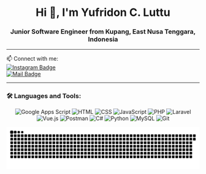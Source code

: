 <h1 align="center">Hi 👋, I'm Yufridon C. Luttu</h1>
<h3 align="center">Junior Software Engineer from Kupang, East Nusa Tenggara, Indonesia</h3>

<!-- <p align="center">
  <img src="https://komarev.com/ghpvc/?username=yufri28&label=Profile%20views&color=0e75b6&style=flat" alt="Profile Views" />
</p> -->

---

📫 Connect with me:  
[![Instagram Badge](https://img.shields.io/badge/Instagram-E4405F?style=for-the-badge&logo=instagram&logoColor=white)](https://instagram.com/username)  
[![Mail Badge](https://img.shields.io/badge/Gmail-D14836?style=for-the-badge&logo=gmail&logoColor=white)](mailto:yufridonluttu@gmail.com)

---

### 🛠️ Languages and Tools:

<!-- 🛠️ Languages and Tools -->
<p align="center">
  <img src="https://img.shields.io/badge/Google%20Apps%20Script-4285F4?style=for-the-badge&logo=google&logoColor=white" alt="Google Apps Script" />
  <img src="https://img.shields.io/badge/HTML-E34F26?style=for-the-badge&logo=html5&logoColor=white" alt="HTML" />
  <img src="https://img.shields.io/badge/CSS-1572B6?style=for-the-badge&logo=css3&logoColor=white" alt="CSS" />
  <img src="https://img.shields.io/badge/JavaScript-F7DF1E?style=for-the-badge&logo=javascript&logoColor=white" alt="JavaScript" />
  <img src="https://img.shields.io/badge/PHP-777BB4?style=for-the-badge&logo=php&logoColor=white" alt="PHP" />
  <img src="https://img.shields.io/badge/Laravel-EF4135?style=for-the-badge&logo=laravel&logoColor=white" alt="Laravel" />
  <img src="https://img.shields.io/badge/Vue.js-4FC08D?style=for-the-badge&logo=vue.js&logoColor=white" alt="Vue.js" />
  <img src="https://img.shields.io/badge/Postman-FF6C37?style=for-the-badge&logo=postman&logoColor=white" alt="Postman" />
  <img src="https://img.shields.io/badge/CS-1F8EED?style=for-the-badge&logo=csharp&logoColor=white" alt="C#" />
  <img src="https://img.shields.io/badge/Python-3776AB?style=for-the-badge&logo=python&logoColor=white" alt="Python" />
  <img src="https://img.shields.io/badge/MySQL-4479A1?style=for-the-badge&logo=mysql&logoColor=white" alt="MySQL" />
  <img src="https://img.shields.io/badge/Git-F1502F?style=for-the-badge&logo=git&logoColor=white" alt="Git" />
</p>

<img src="https://raw.githubusercontent.com/yufri28/yufri28/output/snake.svg" alt="Snake animation" />
